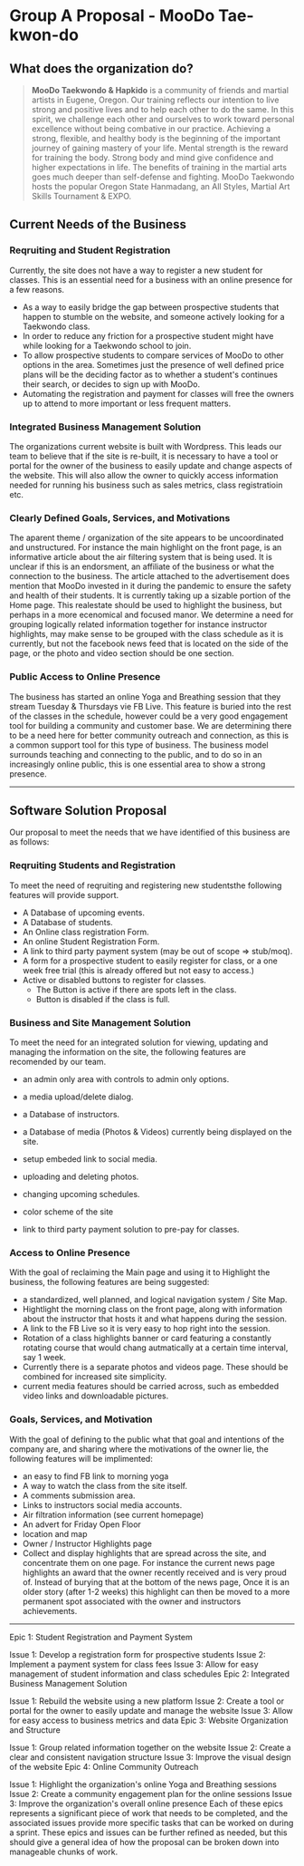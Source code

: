 # Group A Proposal - MooDo Tae-kwon-do

## What does the organization do?

> **MooDo Taekwondo & Hapkido** is a community of friends and martial artists in Eugene, Oregon. Our training reflects our intention to live strong and positive lives and to help each other to do the same. In this spirit, we challenge each other and ourselves to work toward personal excellence without being combative in our practice. Achieving a strong, flexible, and healthy body is the beginning of the important journey of gaining mastery of your life. Mental strength is the reward for training the body. Strong body and mind give confidence and higher expectations in life. The benefits of training in the martial arts goes much deeper than self-defense and fighting.
MooDo Taekwondo hosts the popular Oregon State Hanmadang, an All Styles, Martial Art Skills Tournament & EXPO.

## Current Needs of the Business

### Reqruiting and Student Registration

Currently, the site does not have a way to register a new student for classes. This is an essential need for a business with an online presence for a few reasons.

- As a way to easily bridge the gap between prospective students that happen to stumble on the website, and someone actively looking for a Taekwondo class.
- In order to reduce any friction for a prospective student might have while looking for a Taekwondo school to join.
- To allow prospective students to compare services of MooDo to other options in the area. Sometimes just the presence of well defined price plans will be the deciding factor as to whether a student's continues their search, or decides to sign up with MooDo.
- Automating the registration and payment for classes will free the owners up to attend to more important or less frequent matters.

### Integrated Business Management Solution

The organizations current website is built with Wordpress. This leads our team to believe that if the site is re-built, it is necessary to have a tool or portal for the owner of the business to easily update and change aspects of the website. This will also allow the owner to quickly access information needed for running his business such as sales metrics, class registratioin etc.

### Clearly Defined Goals, Services, and Motivations

The aparent theme / organization of the site appears to be uncoordinated and unstructured. For instance the main highlight on the front page, is an informative article about the air filtering system that is being used. It is unclear if this is an endorsment, an affiliate of the business or what the connection to the business.
The article attached to the advertisement does mention that MooDo invested in it during the pandemic to ensure the safety and health of their students. It is currently taking up a sizable portion of the Home page. This realestate should be used to highlight the business, but perhaps in a more ecenomical and focused manor.
We determine a need for grouping logically related information together for instance instructor highlights, may make sense to be grouped with the class schedule as it is currently, but not the facebook news feed that is located on the side of the page, or the photo and video section should be one section.

### Public Access to Online Presence

The business has started an online Yoga and Breathing session that they stream Tuesday & Thursdays vie FB Live. This feature is buried into the rest of the classes in the schedule, however could be a very good engagement tool for building a community and customer base. We are determining there to be a need here for better community outreach and connection, as this is a common support tool for this type of business. The business model surrounds teaching and connecting to the public, and to do so in an increasingly online public, this is one essential area to show a strong presence.

---

## Software Solution Proposal

Our proposal to meet the needs that we have identified of this business are as follows:

### Reqruiting Students and Registration

To meet the need of reqruiting and registering new studentsthe following features will provide support.

- A Database of upcoming events.
- A Database of students.
- An Online class registration Form.
- An online Student Registration Form.
- A link to third party payment system (may be out of scope => stub/moq).
- A form for a prospective student to easily register for class, or a one week free trial (this is already offered but not easy to access.)
- Active or disabled buttons to register for classes.
  - The Button is active if there are spots left in the class.
  - Button is disabled if the class is full.

### Business and Site Management Solution

To meet the need for an integrated solution for viewing, updating and managing the information on the site, the following features are recomended by our team.

- an admin only area with controls to admin only options.
- a media upload/delete dialog.
- a Database of instructors.
- a Database of media (Photos & Videos) currently being displayed on the site.

- setup embeded link to social media.
- uploading and deleting photos.
- changing upcoming schedules.
- color scheme of the site
- link to third party payment solution to pre-pay for classes.

### Access to Online Presence

With the goal of reclaiming the Main page and using it to Highlight the business, the following features are being suggested:

- a standardized, well planned, and logical navigation system / Site Map.
- Hightlight the morning class on the front page, along with information about the instructor that hosts it and what happens during the session.
- A link to the FB Live so it is very easy to hop right into the session.
- Rotation of a class highlights banner or card featuring a constantly rotating course that would chang autmatically at a certain time interval, say 1 week.
- Currently there is a separate photos and videos page. These should be combined for increased site simplicity.
- current media features should be carried across, such as embedded video links and downloadable pictures.

### Goals, Services, and Motivation

With the goal of defining to the public what that goal and intentions of the company are, and sharing where the motivations of the owner lie, the following features will be implimented:

- an easy to find FB link to morning yoga
- A way to watch the class from the site itself.
- A comments submission area.
- Links to instructors social media accounts.
- Air filtration information (see current homepage)
- An advert for Friday Open Floor
- location and map
- Owner / Instructor Highlights page
- Collect and display highlights that are spread across the site, and concentrate them on one page.
      For instance the current news page highlights an award that the owner recently received and is very proud of. Instead of burying that at the bottom of the news page, Once it is an older story (after 1-2 weeks) this highlight can then be moved to a more permanent spot associated with the owner and instructors achievements.

---

Epic 1: Student Registration and Payment System

Issue 1: Develop a registration form for prospective students
Issue 2: Implement a payment system for class fees
Issue 3: Allow for easy management of student information and class schedules
Epic 2: Integrated Business Management Solution

Issue 1: Rebuild the website using a new platform
Issue 2: Create a tool or portal for the owner to easily update and manage the website
Issue 3: Allow for easy access to business metrics and data
Epic 3: Website Organization and Structure

Issue 1: Group related information together on the website
Issue 2: Create a clear and consistent navigation structure
Issue 3: Improve the visual design of the website
Epic 4: Online Community Outreach

Issue 1: Highlight the organization's online Yoga and Breathing sessions
Issue 2: Create a community engagement plan for the online sessions
Issue 3: Improve the organization's overall online presence
Each of these epics represents a significant piece of work that needs to be completed, and the associated issues provide more specific tasks that can be worked on during a sprint. These epics and issues can be further refined as needed, but this should give a general idea of how the proposal can be broken down into manageable chunks of work.
